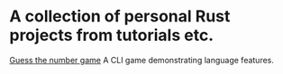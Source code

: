 # A collection of personal Rust projects from tutorials etc.

[Guess the number game](./guessing-game)
A CLI game demonstrating language features.